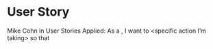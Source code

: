# User Story

Mike Cohn in User Stories Applied: As a <type of user>, I want to <specific action I’m taking> so that <what I want to happen as a result>
